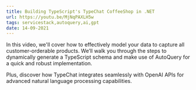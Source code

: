 ```yaml
---
title: Building TypeScript's TypeChat CoffeeShop in .NET
url: https://youtu.be/MjNqPAXLH5w
tags: servicestack,autoquery,ai,gpt
date: 14-09-2021
---
```


In this video, we'll cover how to effectively model your data to capture all customer-orderable products. 
We’ll walk you through the steps to dynamically generate a TypeScript schema and make use of AutoQuery for a quick and robust implementation. 

Plus, discover how TypeChat integrates seamlessly with OpenAI APIs for advanced natural language processing capabilities.